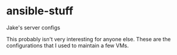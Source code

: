 # ansible-stuff
Jake's server configs

This probably isn't very interesting for anyone else.  These are the 
configurations that I used to maintain a few VMs.
